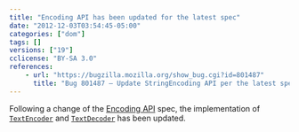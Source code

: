 ```yaml
---
title: "Encoding API has been updated for the latest spec"
date: "2012-12-03T03:54:45-05:00"
categories: ["dom"]
tags: []
versions: ["19"]
cclicense: "BY-SA 3.0"
references:
    - url: "https://bugzilla.mozilla.org/show_bug.cgi?id=801487"
      title: "Bug 801487 – Update StringEncoding API per the latest spec and fix some bugs"
---
```

Following a change of the [Encoding API](https://encoding.spec.whatwg.org/#api) spec, the implementation of [`TextEncoder`](https://developer.mozilla.org/en-US/docs/Web/API/TextEncoder) and [`TextDecoder`](https://developer.mozilla.org/en-US/docs/Web/API/TextDecoder) has been updated.
